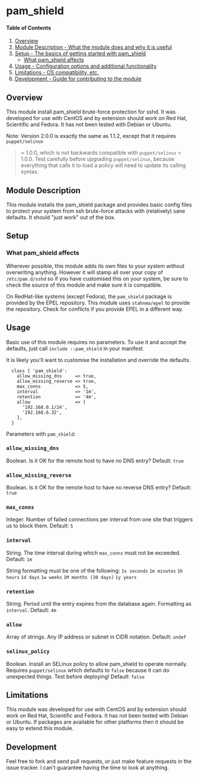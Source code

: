 # pam_shield

#### Table of Contents

1. [Overview](#overview)
2. [Module Description - What the module does and why it is useful](#module-description)
3. [Setup - The basics of getting started with pam_shield](#setup)
    * [What pam_shield affects](#what-pam_shield-affects)
4. [Usage - Configuration options and additional functionality](#usage)
5. [Limitations - OS compatibility, etc.](#limitations)
6. [Development - Guide for contributing to the module](#development)

## Overview

This module install pam_shield brute-force protection for sshd. It was developed for
use with CentOS and by extension should work on Red Hat, Scientific and Fedora. It has
not been tested with Debian or Ubuntu.

Note: Version 2.0.0 is exactly the same as 1.1.2, except that it requires `puppet/selinux`
>= 1.0.0, which is not backwards compatible with `puppet/selinux` < 1.0.0. Test carefully
before upgrading `puppet/selinux`, because everything that calls it to load a policy
will need to update its calling syntax.

## Module Description

This module installs the pam_shield package and provides basic config files
to protect your system from ssh brute-force attacks with (relatively) sane
defaults. It should "just work" out of the box.

## Setup

### What pam_shield affects

Wherever possible, this module adds its own files to your system without overwriting
anything. However it will stamp all over your copy of `/etc/pam.d/sshd` so if you
have customised this on your system, be sure to check the source of this module and
make sure it is compatible.

On RedHat-like systems (except Fedora), the `pam_shield` package is provided by the
EPEL repository. This module uses `stahnma/epel` to provide the repository. Check for
conflicts if you provide EPEL in a different way.

## Usage

Basic use of this module requires no parameters. To use it and accept the defaults,
just call `include ::pam_shield` in your manifest.

It is likely you'll want to customise the installation and override the defaults.

```puppet
  class { 'pam_shield':
    allow_missing_dns     => true,
    allow_missing_reverse => true,
    max_conns             => 5,
    interval              => '1m',
    retention             => '4m',
    allow                 => [
      '192.168.0.1/24',
      '192.168.6.32',
    ],
  }
```

Parameters with `pam_shield`:

### `allow_missing_dns` ###
Boolean. Is it OK for the remote host to have no DNS entry? Default: `true`

### `allow_missing_reverse` ###
Boolean. Is it OK for the remote host to have no reverse DNS entry? Default: `true`

### `max_conns` ###
Integer. Number of failed connections per interval from one site that triggers us to block them. Default: `5`

### `interval` ###
String. The time interval during which `max_conns` must not be exceeded. Default: `1m`

String formatting must be one of the following:
`1s seconds`
`1m minutes`
`1h hours`
`1d days`
`1w weeks`
`1M months (30 days)`
`1y years`

### `retention` ###
String. Period until the entry expires from the database again. Formatting as `interval`. Default: `4m`

### `allow` ###
Array of strings. Any IP address or subnet in CIDR notation. Default: `undef`

### `selinux_policy` ###
Boolean. Install an SELinux policy to allow pam_shield to operate normally. Requires `puppet/selinux` which
defaults to `false` because it can do unexpected things. Test before deploying!
Default: `false`

## Limitations

This module was developed for use with CentOS and by extension should work on
Red Hat, Scientific and Fedora. It has not been tested with Debian or Ubuntu.
If packages are available for other platforms then it should be easy to extend
this module.

## Development

Feel free to fork and send pull requests, or just make feature requests in the
issue tracker. I can't guarantee having the time to look at anything.
